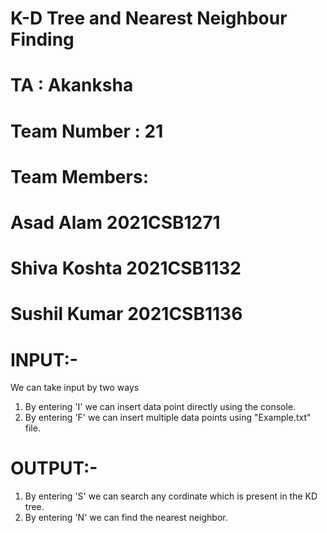 # K-D Tree and Nearest Neighbour Finding
# TA : Akanksha
# Team Number : 21
# Team Members:
# Asad Alam           2021CSB1271
# Shiva Koshta       2021CSB1132
# Sushil Kumar      2021CSB1136
#
# INPUT:-
  We can take input by two ways 
1. By entering 'I' we can insert data point directly using the console.
2. By entering 'F' we can insert multiple data points using "Example.txt" file.
# OUTPUT:-
1. By entering 'S' we can search any cordinate which is present in the KD tree.
2. By entering 'N' we can find the nearest neighbor.
